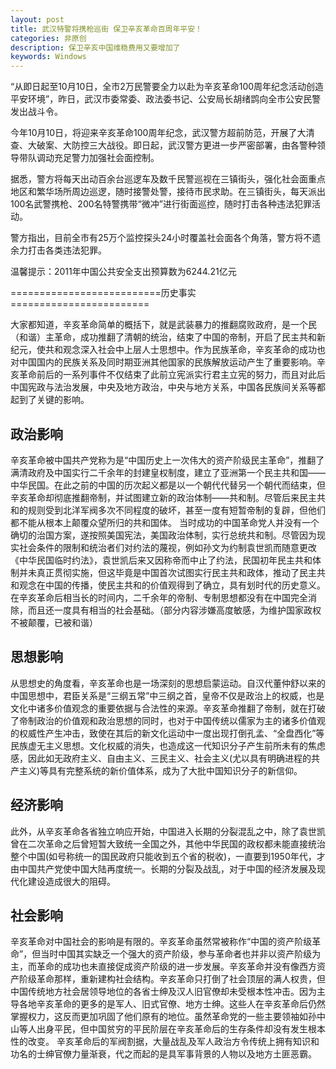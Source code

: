 ```yaml
---
layout: post
title: 武汉特警将携枪巡街 保卫辛亥革命百周年平安！
categories: 非原创
description: 保卫辛亥中国维稳费用又要增加了
keywords: Windows
---
```


“从即日起至10月10日，全市2万民警要全力以赴为辛亥革命100周年纪念活动创造平安环境”，昨日，武汉市委常委、政法委书记、公安局长胡绪鹍向全市公安民警发出战斗令。

今年10月10日，将迎来辛亥革命100周年纪念，武汉警方超前防范，开展了大清查、大破案、大防控三大战役。即日起，武汉警方更进一步严密部署，由各警种领导带队调动充足警力加强社会面控制。

据悉，警方将每天出动百余台巡逻车及数千民警巡视在三镇街头，强化社会面重点地区和繁华场所周边巡逻，随时接警处警，接待市民求助。在三镇街头，每天派出100名武警携枪、200名特警携带“微冲”进行街面巡控，随时打击各种违法犯罪活动。

警方指出，目前全市有25万个监控探头24小时覆盖社会面各个角落，警方将不遗余力打击各类违法犯罪。

 

温馨提示：2011年中国公共安全支出预算数为6244.21亿元

==========================历史事实========================

大家都知道，辛亥革命简单的概括下，就是武装暴力的推翻腐败政府，是一个民（和谐）主革命，成功推翻了清朝的统治，结束了中国的帝制，开启了民主共和新纪元，使共和观念深入社会中上层人士思想中。作为民族革命，辛亥革命的成功也对中国国内的民族关系及同时期亚洲其他国家的民族解放运动产生了重要影响。辛亥革命前后的一系列事件不仅结束了此前立宪派实行君主立宪的努力，而且对此后中国宪政与法治发展，中央及地方政治，中央与地方关系，中国各民族间关系等都起到了关键的影响。

 

## 政治影响 
辛亥革命被中国共产党称为是“中国历史上一次伟大的资产阶级民主革命”，推翻了满清政府及中国实行二千余年的封建皇权制度，建立了亚洲第一个民主共和国——中华民国。在此之前的中国的历次起义都是以一个朝代代替另一个朝代而结束，但辛亥革命却彻底推翻帝制，并试图建立新的政治体制——共和制。尽管后来民主共和的规则受到北洋军阀多次不同程度的破坏，甚至一度有短暂帝制的复辟，但他们都不能从根本上颠覆众望所归的共和国体。 
当时成功的中国革命党人并没有一个确切的治国方案，遂按照美国宪法，美国政治体制，实行总统共和制。尽管因为现实社会条件的限制和统治者们对约法的蔑视，例如孙文为约制袁世凯而随意更改《中华民国临时约法》，袁世凯后来又因称帝而中止了约法，民国初年民主共和体制并未真正贯彻实施，但这毕竟是中国首次试图实行民主共和政体，推动了民主共和观念在中国的传播，使民主共和的价值观得到了确立，具有划时代的历史意义。 
在辛亥革命后相当长的时间内，二千余年的帝制、专制思想都没有在中国完全消除，而且还一度具有相当的社会基础。（部分内容涉嫌高度敏感，为维护国家政权不被颠覆，已被和谐）

## 思想影响 
从思想史的角度看，辛亥革命也是一场深刻的思想启蒙运动。自汉代董仲舒以来的中国思想中，君臣关系是“三纲五常”中三纲之首，皇帝不仅是政治上的权威，也是文化中诸多价值观念的重要依据与合法性的来源。辛亥革命推翻了帝制，就在打破了帝制政治的价值观和政治思想的同时，也对于中国传统以儒家为主的诸多价值观的权威性产生冲击，致使在其后的新文化运动中一度出现打倒孔孟、“全盘西化”等民族虚无主义思想。文化权威的消失，也造成这一代知识分子产生前所未有的焦虑感，因此如无政府主义、自由主义、三民主义、社会主义(尤以具有明确进程的共产主义)等具有完整系统的新价值体系，成为了大批中国知识分子的新信仰。 

## 经济影响 
此外，从辛亥革命各省独立响应开始，中国进入长期的分裂混乱之中，除了袁世凯曾在二次革命之后曾短暂大致统一全国之外，其他中华民国的政权都未能直接统治整个中国(如号称统一的国民政府只能收到五个省的税收)，一直要到1950年代，才由中国共产党使中国大陆再度统一。长期的分裂及战乱，对于中国的经济发展及现代化建设造成很大的阻碍。

## 社会影响 
辛亥革命对中国社会的影响是有限的。辛亥革命虽然常被称作“中国的资产阶级革命”，但当时中国其实缺乏一个强大的资产阶级，参与革命者也并非以资产阶级为主，而革命的成功也未直接促成资产阶级的进一步发展。辛亥革命并没有像西方资产阶级革命那样，重新建构社会结构。辛亥革命只打倒了社会顶层的满人权贵，但中国传统地方社会居领导地位的各省士绅及汉人旧官僚却未受根本性冲击。因为主导各地辛亥革命的更多的是军人、旧式官僚、地方士绅。这些人在辛亥革命后仍然掌握权力，这反而更加巩固了他们原有的地位。虽然革命党的一些主要领袖如孙中山等人出身平民，但中国贫穷的平民阶层在辛亥革命后的生存条件却没有发生根本性的改变。
辛亥革命后的军阀割据，大量战乱及军人政治方令传统上拥有知识和功名的士绅官僚力量渐衰，代之而起的是具军事背景的人物以及地方土匪恶霸。


